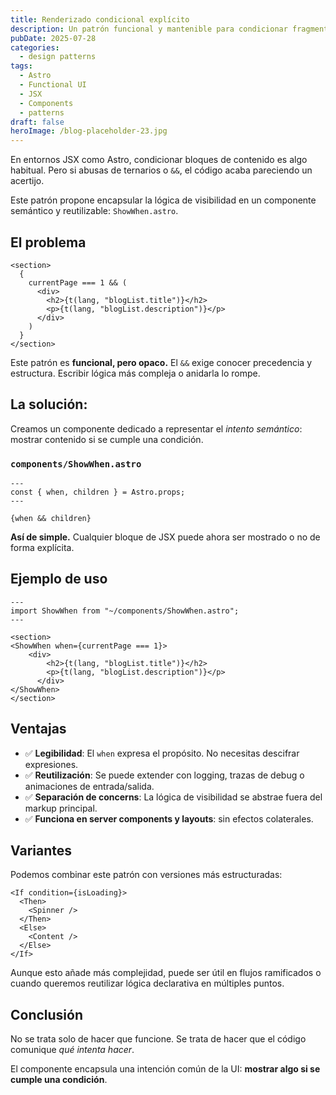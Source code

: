 ```yaml
---
title: Renderizado condicional explícito
description: Un patrón funcional y mantenible para condicionar fragmentos de UI sin abusar de operadores lógicos ni ternarios.
pubDate: 2025-07-28
categories:
  - design patterns
tags:
  - Astro
  - Functional UI
  - JSX
  - Components
  - patterns
draft: false
heroImage: /blog-placeholder-23.jpg
---
```


En entornos JSX como Astro, condicionar bloques de contenido es algo habitual. Pero si abusas de ternarios o `&&`, el código acaba pareciendo un acertijo.

Este patrón propone encapsular la lógica de visibilidad en un componente semántico y reutilizable: `ShowWhen.astro`.

## El problema

```astro
<section>
  {
    currentPage === 1 && (
      <div>
        <h2>{t(lang, "blogList.title")}</h2>
        <p>{t(lang, "blogList.description")}</p>
      </div>
    )
  }
</section>
```

Este patrón es **funcional, pero opaco.** El `&&` exige conocer precedencia y estructura. Escribir lógica más compleja o anidarla lo rompe.

## La solución:

Creamos un componente dedicado a representar el _intento semántico_: mostrar contenido si se cumple una condición.

### `components/ShowWhen.astro`

```astro
---
const { when, children } = Astro.props;
---

{when && children}
```

**Así de simple.** Cualquier bloque de JSX puede ahora ser mostrado o no de forma explícita.

## Ejemplo de uso

```astro
---
import ShowWhen from "~/components/ShowWhen.astro";
---

<section>
<ShowWhen when={currentPage === 1}>
    <div>
        <h2>{t(lang, "blogList.title")}</h2>
        <p>{t(lang, "blogList.description")}</p>
      </div>
</ShowWhen>
</section>
```

## Ventajas

- ✅ **Legibilidad**: El `when` expresa el propósito. No necesitas descifrar expresiones.
- ✅ **Reutilización**: Se puede extender con logging, trazas de debug o animaciones de entrada/salida.
- ✅ **Separación de concerns**: La lógica de visibilidad se abstrae fuera del markup principal.
- ✅ **Funciona en server components y layouts**: sin efectos colaterales.

## Variantes

Podemos combinar este patrón con versiones más estructuradas:

```astro
<If condition={isLoading}>
  <Then>
    <Spinner />
  </Then>
  <Else>
    <Content />
  </Else>
</If>
```

Aunque esto añade más complejidad, puede ser útil en flujos ramificados o cuando queremos reutilizar lógica declarativa en múltiples puntos.

## Conclusión

No se trata solo de hacer que funcione. Se trata de hacer que el código comunique _qué intenta hacer_.

El componente encapsula una intención común de la UI: **mostrar algo si se cumple una condición**.
